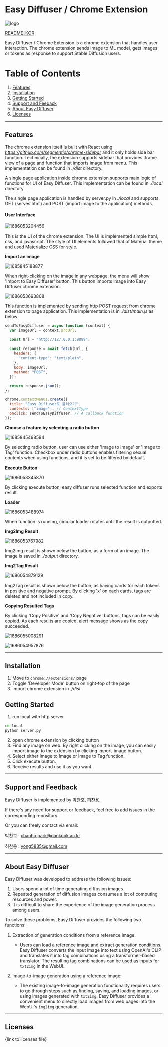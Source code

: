 # Easy Diffuser / Chrome Extension

![logo](https://github.com/Easy-Diffuser/Service/raw/main/imgs/logo.jfif)

[README_KOR](./README_KOR.md)

Easy Diffuser / Chrome Extension is a chrome extension that handles user interaction. The chrome extension sends image to ML model, gets images or tokens as response to support Stable Diffusion users.

# Table of Contents

1. [Features](#features)
2. [Installation](#installation)
3. [Getting Started](#getting-started)
4. [Support and Feeback](#support-and-feedback)
5. [About Easy Diffuser](#about-easy-diffuser)
6. [Licenses](#licensed)

---

## Features

The chrome extension itself is built with React using *https://github.com/segmentio/chrome-sidebar* and it only holds side bar function. Technically, the extension supports sidebar that provides iframe view of a page and function that imports image from menu. This implementation can be found in _./dist_ directory.

A single page application inside chrome extension supports main logic of functions for UI of Easy Diffuser. This implementation can be found in _./local_ directory.

The single page application is handled by server.py in _./local_ and supports GET (serves html) and POST (import image to the application) methods.

#### User Interface

![1686053204456](image/README/1686053204456.png)

This is the UI of the chrome extension. The UI is implemented simple html, css, and javascript. The style of UI elements followed that of Material theme and used Materialize CSS for style.

**Import an image**

![1685845188877](image/README/1685845188877.png)

When right-clicking on the image in any webpage, the menu will show 'Import to Easy Diffuser' button. This button imports image into Easy Diffuser chrome extension.

![1686053693808](image/README/1686053693808.png)

This function is implemented by sending http POST request from chrome extension to page application. This implementation is in _./dist/main.js_ as below:

```javascript
sendToEasyDiffuser = async function (context) {
  var imageUrl = context.srcUrl;

  const Url = "http://127.0.0.1:9889";

  const response = await fetch(Url, {
    headers: {
      "content-type": "text/plain",
    },
    body: imageUrl,
    method: "POST",
  });

  return response.json();
};

chrome.contextMenus.create({
  title: "Easy Diffuser로 불러오기",
  contexts: ["image"], // ContextType
  onclick: sendToEasyDiffuser, // A callback function
});
```

**Choose a feature by selecting a radio button**

![1685845498594](image/README/1685845498594.png)

By selecting radio button, user can use either 'Image to Image' or 'Image to Tag' function. Checkbox under radio buttons enables filtering sexual contents when using functions, and it is set to be filtered by default.

**Execute Button**

![1686053345870](image/README/1686053345870.png)

By clicking execute button, easy diffuser runs selected function and exports result.

**Loader**

![1686053488974](image/README/1686053488974.png)

When function is running, circular loader rotates until the result is outputted.

**Img2Img Result**

![1686053767982](image/README/1686053767982.png)

Img2Img result is shown below the button, as a form of an image. The image is saved in _./output_ directory.

**Img2Tag Result**

![1686054879129](image/README/1686054879129.png)

Img2Tag result is shown below the button, as having cards for each tokens in positive and negative prompt. By clicking 'x' on each cards, tags are deleted and not included in copy.

**Copying Resulted Tags**

By clicking 'Copy Positive' and 'Copy Negative' buttons, tags can be easily copied. As each results are copied, alert message shows as the copy succeeded.

![1686055008291](image/README/1686055008291.png)

![1686054957876](image/README/1686054957876.png)

---

## Installation

1. Move to `chrome://extensions/` page
2. Toggle 'Developer Mode' button on right-top of the page
3. Import chrome extension in _./dist_

## Getting Started

1. run local with http server

```bash
cd local
python server.py
```

2. open chrome extension by clicking button
3. Find any image on web. By right clicking on the image, you can easily import image to the extension by clicking import-image button.
4. Select either Image to Image or Image to Tag function.
5. Click execute button.
6. Receive results and use it as you want.

---

## Support and Feedback

Easy Diffuser is implemented by [박찬호](https://github.com/charlieppark), [허찬용](https://github.com/H-ChanY).

If there's any need for support or feedback, feel free to add issues in the corresponding repository.

Or you can freely contact via email:

박찬호 : chanho.park@dankook.ac.kr

허찬용 : yong5835@gmail.com

---

## About Easy Diffuser

Easy Diffuser was developed to address the following issues:

1. Users spend a lot of time generating diffusion images.
2. Repeated generation of diffusion images consumes a lot of computing resources and power.
3. It is difficult to share the experience of the image generation process among users.

To solve these problems, Easy Diffuser provides the following two functions:

1. Extraction of generation conditions from a reference image:

   - Users can load a reference image and extract generation conditions. Easy Diffuser converts the input image into text using OpenAI's CLIP and translates it into tag combinations using a transformer-based translator. The resulting tag combinations can be used as inputs for `txt2img` in the WebUI.

2. Image-to-image generation using a reference image:

   - The existing image-to-image generation functionality requires users to go through steps such as finding, saving, and loading images, or using images generated with `txt2img`. Easy Diffuser provides a convenient menu to directly load images from web pages into the WebUI's `img2img` generation.

---

## Licenses

{link to licenses file}
